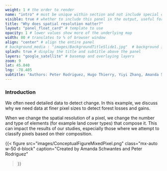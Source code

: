 ```yaml
---
weight: 1 # the order to render
name: "intro" # must be unique within section and not include special characters
visible: true # whether to include this panel in the output, useful for testing
title: "Why does spatial resolution matter?"
layout: "panel_float_card" # template to use
opacity: 1 # lower values show more of the underlying map
width: 80 # translates to % of browser window
align: "center" # align the entire panel
# background_media : "images/BackgroundTitleSlide1.jpg"  # background image rendered behind the panel, covering map
splash: true # display the title and subtitle above the panel
layers: "google_satellite" # basemap and overlaying layers
zoom: 9
lat: 45.840
lng: -78.405
subtitle: "Authors: Peter Rodriguez, Hugo Thierry, Yiyi Zhang, Amanda Schwantes"
---
```

### Introduction

We often need detailed data to detect change. In this example, we discuss why we need data at finer pixel sizes to detect forest losses and gains.

When we change the spatial resolution of a pixel, we change the number and type of elements (for example land cover types) that compose it. This can impact the results of our studies, especially those where we attempt to classify pixels based on their composition.

{{< figure src="images/ConceptualFigureMixedPixel.png" 
class="mx-auto w-50 d-block" 
caption="Created by Amanda Schwantes and Peter Rodriguez" 
>}}
